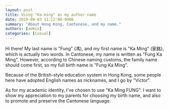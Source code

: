 ```yaml
---
layout: post
title: Using "Ka-ming" as my author name
date: 2019-09-03 11:12:00-0400
summary: "About Hong Kong, Cantonese, and my name."
authors: [admin]
categories: [Casual]
---
```


<!-- ![](./IMG_2917.jpeg) -->



Hi there! My last name is "Fung" (馮), and my first name is "Ka Ming" (家銘), which is actually two words. In Cantonese, my name is written as "Fung Ka Ming". However, according to Chinese naming customs, the family name should come first, so my full birth name is "Fung Ka Ming".

Because of the British-style education system in Hong Kong, some people here have adopted English names as nicknames, and I go by "Victor".

As for my academic identity, I've chosen to use "Ka Ming FUNG". I want to show my appreciation to my parents for choosing my birth name, and also to promote and preserve the Cantonese language.